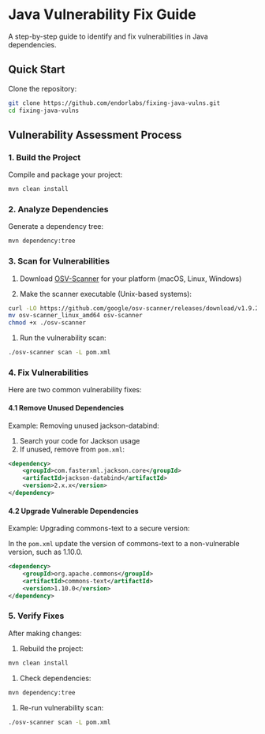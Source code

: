 # Java Vulnerability Fix Guide

A step-by-step guide to identify and fix vulnerabilities in Java dependencies.

## Quick Start

Clone the repository:

```bash
git clone https://github.com/endorlabs/fixing-java-vulns.git
cd fixing-java-vulns
```

## Vulnerability Assessment Process

### 1. Build the Project

Compile and package your project:

```bash
mvn clean install
```

### 2. Analyze Dependencies

Generate a dependency tree:

```bash
mvn dependency:tree
```

### 3. Scan for Vulnerabilities

1. Download [OSV-Scanner](https://github.com/google/osv-scanner/releases/latest) for your platform (macOS, Linux, Windows)

2. Make the scanner executable (Unix-based systems):

```bash
curl -LO https://github.com/google/osv-scanner/releases/download/v1.9.2/osv-scanner_linux_amd64
mv osv-scanner_linux_amd64 osv-scanner
chmod +x ./osv-scanner
```

1. Run the vulnerability scan:

```bash
./osv-scanner scan -L pom.xml 
```

### 4. Fix Vulnerabilities

Here are two common vulnerability fixes:

#### 4.1 Remove Unused Dependencies

Example: Removing unused jackson-databind:

1. Search your code for Jackson usage
2. If unused, remove from `pom.xml`:
   
```xml
<dependency>
    <groupId>com.fasterxml.jackson.core</groupId>
    <artifactId>jackson-databind</artifactId>
    <version>2.x.x</version>
</dependency>
```

#### 4.2 Upgrade Vulnerable Dependencies

Example: Upgrading commons-text to a secure version:

In the `pom.xml` update the version of commons-text to a non-vulnerable version, such as 1.10.0.

```xml
<dependency>
    <groupId>org.apache.commons</groupId>
    <artifactId>commons-text</artifactId>
    <version>1.10.0</version>
</dependency>
```

### 5. Verify Fixes

After making changes:

1. Rebuild the project:

```bash
mvn clean install
```

1. Check dependencies:

```bash
mvn dependency:tree
```

1. Re-run vulnerability scan:

```bash
./osv-scanner scan -L pom.xml 
```
